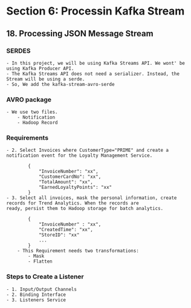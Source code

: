 # Section 6: Processin Kafka Stream

## 18. Processing JSON Message Stream

### SERDES
    - In this project, we will be using Kafka Streams API. We wont' be using Kafka Producer API.
    - The Kafka Streams API does not need a serializer. Instead, the Stream will be using a serde.
    - So, We add the kafka-stream-avro-serde    

### AVRO package
    - We use two files. 
        - Notification
        - Hadoop Record

### Requirements

    - 2. Select Invoices where CustomerType="PRIME" and create a notification event for the Loyalty Management Service.
        
            {
                "InvoiceNumber": "xx",
                "CustomerCardNo": "xx",
                "TotalAmount": "xx",
                "EarnedLoyaltyPoints": "xx"
            }
    - 3. Select all invoices, mask the personal information, create records for Trend Analytics. When the records are 
    ready, persist them to Hadoop storage for batch analytics.
            
            {
                "InvoiceNumber" : "xx",
                "CreatedTime": "xx",
                "StoreID": "xx"
                ...
            }
        - This Requirement needs two transformations:
            - Mask
            - Flatten

### Steps to Create a Listener
    - 1. Input/Output Channels
    - 2. Binding Interface
    - 3. Listeners Service